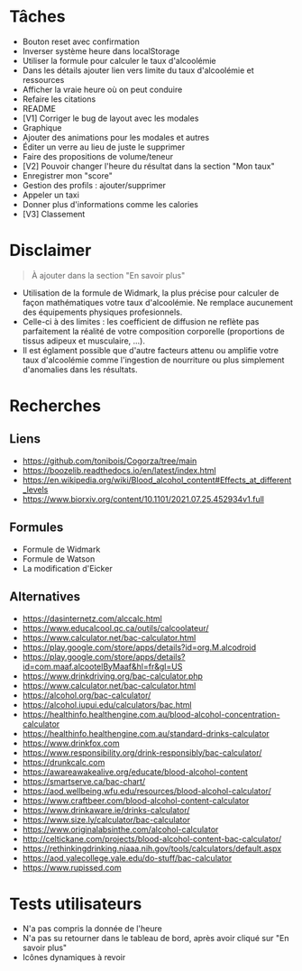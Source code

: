 # Tâches

- Bouton reset avec confirmation
- Inverser système heure dans localStorage
- Utiliser la formule pour calculer le taux d'alcoolémie
- Dans les détails ajouter lien vers limite du taux d'alcoolémie et ressources
- Afficher la vraie heure où on peut conduire
- Refaire les citations
- README
- [V1] Corriger le bug de layout avec les modales
- Graphique
- Ajouter des animations pour les modales et autres
- Éditer un verre au lieu de juste le supprimer
- Faire des propositions de volume/teneur
- [V2] Pouvoir changer l'heure du résultat dans la section "Mon taux"
- Enregistrer mon "score"
- Gestion des profils : ajouter/supprimer
- Appeler un taxi
- Donner plus d'informations comme les calories
- [V3] Classement

# Disclaimer

> À ajouter dans la section "En savoir plus"

- Utilisation de la formule de Widmark, la plus précise pour calculer de façon mathématiques votre taux d'alcoolémie. Ne remplace aucunement des équipements physiques profesionnels.
- Celle-ci à des limites : les coefficient de diffusion ne reflète pas parfaitement la réalité de votre composition corporelle (proportions de tissus adipeux et musculaire, ...).
- Il est églament possible que d'autre facteurs attenu ou amplifie votre taux d'alcoolémie comme l'ingestion de nourriture ou plus simplement d'anomalies dans les résultats.

# Recherches

## Liens

- https://github.com/tonibois/Cogorza/tree/main
- https://boozelib.readthedocs.io/en/latest/index.html
- https://en.wikipedia.org/wiki/Blood_alcohol_content#Effects_at_different_levels
- https://www.biorxiv.org/content/10.1101/2021.07.25.452934v1.full

## Formules

- Formule de Widmark
- Formule de Watson
- La modification d'Eicker

## Alternatives

- https://dasinternetz.com/alccalc.html
- https://www.educalcool.qc.ca/outils/calcoolateur/
- https://www.calculator.net/bac-calculator.html
- https://play.google.com/store/apps/details?id=org.M.alcodroid
- https://play.google.com/store/apps/details?id=com.maaf.alcootelByMaaf&hl=fr&gl=US
- https://www.drinkdriving.org/bac-calculator.php
- https://www.calculator.net/bac-calculator.html
- https://alcohol.org/bac-calculator/
- https://alcohol.iupui.edu/calculators/bac.html
- https://healthinfo.healthengine.com.au/blood-alcohol-concentration-calculator
- https://healthinfo.healthengine.com.au/standard-drinks-calculator
- https://www.drinkfox.com
- https://www.responsibility.org/drink-responsibly/bac-calculator/
- https://drunkcalc.com
- https://awareawakealive.org/educate/blood-alcohol-content
- https://smartserve.ca/bac-chart/
- https://aod.wellbeing.wfu.edu/resources/blood-alcohol-calculator/
- https://www.craftbeer.com/blood-alcohol-content-calculator
- https://www.drinkaware.ie/drinks-calculator/
- https://www.size.ly/calculator/bac-calculator
- https://www.originalabsinthe.com/alcohol-calculator
- http://celtickane.com/projects/blood-alcohol-content-bac-calculator/
- https://rethinkingdrinking.niaaa.nih.gov/tools/calculators/default.aspx
- https://aod.yalecollege.yale.edu/do-stuff/bac-calculator
- https://www.rupissed.com

# Tests utilisateurs

- N'a pas compris la donnée de l'heure
- N'a pas su retourner dans le tableau de bord, après avoir cliqué sur "En savoir plus"
- Icônes dynamiques à revoir
